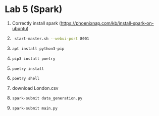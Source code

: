 # Lab 5 (Spark)

1. Correctly install spark (https://phoenixnap.com/kb/install-spark-on-ubuntu)
2. ```bash 
    start-master.sh --webui-port 8001
    ```
3. ```bash 
   apt install python3-pip
   ```   
4. ```bash 
   pip3 install poetry
   ```
5. ```bash
   poetry install
   ```
6. ```bash 
   poetry shell
   ```
7. download London.csv
8. ```bash 
   spark-submit data_generation.py
   ```
9. ```bash 
   spark-submit main.py
   ```
